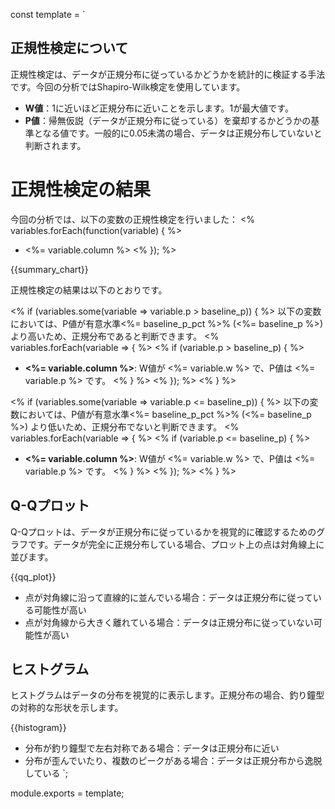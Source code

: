 const template = `
## 正規性検定について

正規性検定は、データが正規分布に従っているかどうかを統計的に検証する手法です。今回の分析ではShapiro-Wilk検定を使用しています。

* **W値**：1に近いほど正規分布に近いことを示します。1が最大値です。
* **P値**：帰無仮説（データが正規分布に従っている）を棄却するかどうかの基準となる値です。一般的に0.05未満の場合、データは正規分布していないと判断されます。

# 正規性検定の結果

今回の分析では、以下の変数の正規性検定を行いました：
<% variables.forEach(function(variable) { %>
* <%= variable.column %>
<% }); %>

{{summary_chart}}


正規性検定の結果は以下のとおりです。

<% if (variables.some(variable => variable.p > baseline_p)) { %>
以下の変数においては、P値が有意水準<%= baseline_p_pct %>% (<%= baseline_p %>) より高いため、正規分布であると判断できます。
  <% variables.forEach(variable => { %>
    <% if (variable.p > baseline_p) { %>
* **<%= variable.column %>**: W値が <%= variable.w %> で、P値は <%= variable.p %> です。
    <% } %>
  <% }); %>
<% } %>

<% if (variables.some(variable => variable.p <= baseline_p)) { %>
以下の変数においては、P値が有意水準<%= baseline_p_pct %>% (<%= baseline_p %>) より低いため、正規分布でないと判断できます。
  <% variables.forEach(variable => { %>
    <% if (variable.p <= baseline_p) { %>
* **<%= variable.column %>**: W値が <%= variable.w %> で、P値は <%= variable.p %> です。
    <% } %>
  <% }); %>
<% } %>


## Q-Qプロット

Q-Qプロットは、データが正規分布に従っているかを視覚的に確認するためのグラフです。データが完全に正規分布している場合、プロット上の点は対角線上に並びます。

{{qq_plot}}

* 点が対角線に沿って直線的に並んでいる場合：データは正規分布に従っている可能性が高い
* 点が対角線から大きく離れている場合：データは正規分布に従っていない可能性が高い

## ヒストグラム

ヒストグラムはデータの分布を視覚的に表示します。正規分布の場合、釣り鐘型の対称的な形状を示します。

{{histogram}}

* 分布が釣り鐘型で左右対称である場合：データは正規分布に近い
* 分布が歪んでいたり、複数のピークがある場合：データは正規分布から逸脱している
`;

module.exports = template;
